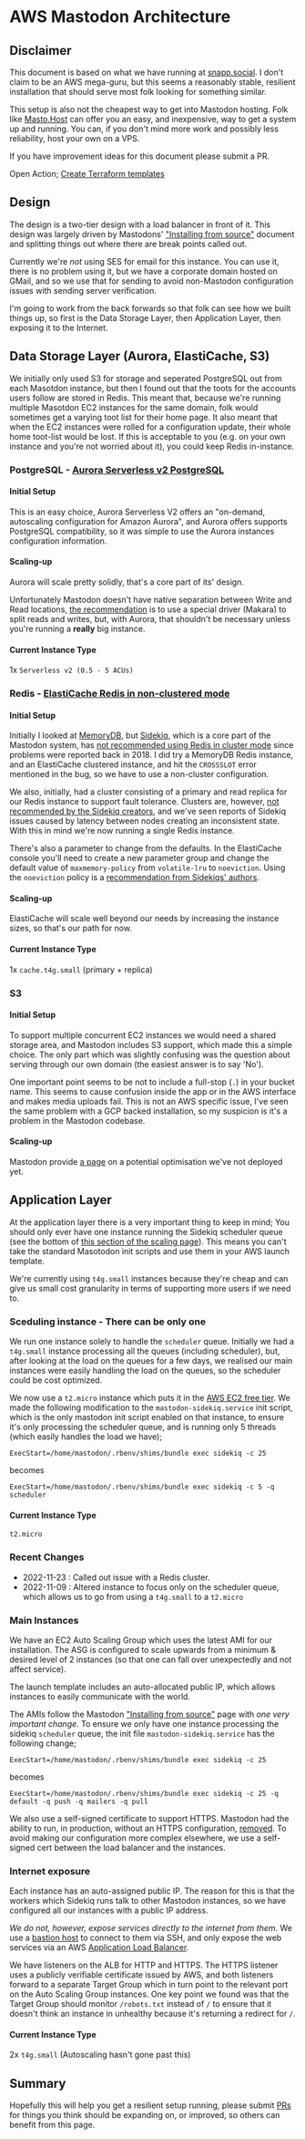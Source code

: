 # AWS Mastodon Architecture

## Disclaimer

This document is based on what we have running at [snapp.social](https://snapp.social). 
I don't claim to be an AWS mega-guru, but this seems a reasonably stable, resilient
installation that should serve most folk looking for something similar.

This setup is also not the cheapest way to get into Mastodon hosting. Folk like 
[Masto.Host](https://masto.host/) can offer you an easy, and inexpensive, way to
get a system up and running. You can, if you don't mind more work and possibly less
reliability, host your own on a VPS.

If you have improvement ideas for this document please submit a PR.

Open Action; [Create Terraform templates](https://github.com/alsutton/mastodon-aws-architecture/issues/1)

## Design

The design is a two-tier design with a load balancer in front of it. This design
was largely driven by Mastodons' ["Installing from source"](https://docs.joinmastodon.org/admin/install/)
document and splitting things out where there are break points called out.

Currently we're *not* using SES for email for this instance. You can use it, there is no
problem using it, but we have a corporate domain hosted on GMail, and so we use that for
sending to avoid non-Mastodon configuration issues with sending server verification.

I'm going to work from the back forwards so that folk can see how we built things up, so first
is the Data Storage Layer, then Application Layer, then exposing it to the Internet. 

## Data Storage Layer (Aurora, ElastiCache, S3)

We initially only used S3 for storage and seperated PostgreSQL out from each Masotdon instance, but then I found out that the
toots for the accounts users follow are stored in Redis. This meant that, because we're running multiple Masotdon EC2 
instances for the same domain, folk would sometimes get a varying toot list for their home page. It also meant
that when the EC2 instances were rolled for a configuration update, their whole home toot-list would be lost.
If this is acceptable to you (e.g. on your own instance and you're not worried about it), you could keep Redis in-instance.

### PostgreSQL - [Aurora Serverless v2 PostgreSQL](https://docs.aws.amazon.com/AmazonRDS/latest/AuroraUserGuide/aurora-serverless-v2.html) 

#### Initial Setup

This is an easy choice, Aurora Serverless V2 offers an "on-demand, autoscaling configuration for Amazon Aurora",
and Aurora offers supports PostgreSQL compatibility, so it was simple to use the Aurora instances configuration 
information.

#### Scaling-up

Aurora will scale pretty solidly, that's a core part of its' design.

Unfortunately Mastodon doesn't have native separation between Write and Read locations, 
[the recommendation](https://docs.joinmastodon.org/admin/scaling/#read-replicas) is to
use a special driver (Makara) to split reads and writes, but, with Aurora, that shouldn't
be necessary unless you're running a **really** big instance.

#### Current Instance Type

1x `Serverless v2 (0.5 - 5 ACUs)`

### Redis - [ElastiCache Redis in non-clustered mode](https://aws.amazon.com/elasticache/?nc=sn&loc=0)

#### Initial Setup

Initially I looked at [MemoryDB](https://aws.amazon.com/memorydb/), but [Sidekiq](https://sidekiq.org/), 
which is a core part of the Mastodon system, has [not recommended using Redis in cluster mode](https://github.com/mperham/sidekiq/issues/3454#issuecomment-405025735)
since problems were reported back in 2018. I did try a MemoryDB Redis instance, and an ElastiCache clustered instance, and hit 
the `CROSSSLOT` error mentioned in the bug, so we have to use a non-cluster configuration.

We also, initially, had a cluster consisting of a primary and read replica for our Redis instance to support fault tolerance. 
Clusters are, however, [not recommended by the Sidekiq creators](https://github.com/mperham/sidekiq/wiki/Using-Redis#architecture),
and we've seen reports of Sidekiq issues caused by latency between nodes creating an inconsistent state. With this in mind
we're now running a single Redis instance.

There's also a parameter to change from the defaults. In the ElastiCache console you'll need to create a new
parameter group and change the default value of `maxmemory-policy` from `volatile-lru` to `noeviction`. Using
the `noeviction` policy is a [recommendation from Sidekiqs' authors](https://github.com/mperham/sidekiq/wiki/Using-Redis#memory).


#### Scaling-up

ElastiCache will scale well beyond our needs by increasing the instance sizes, so that's our path for now.

#### Current Instance Type

1x `cache.t4g.small` (primary + replica)

### S3

#### Initial Setup

To support multiple concurrent EC2 instances we would need a shared storage area, and Mastodon
includes S3 support, which made this a simple choice. The only part which was slightly confusing
was the question about serving through our own domain (the easiest answer is to say 'No'). 

One important point seems to be not to include a full-stop (`.`) in your bucket name. This seems
to cause confusion inside the app or in the AWS interface and makes media uploads fail. This is
not an AWS specific issue, I've seen the same problem with a GCP backed installation, so my
suspicion is it's a problem in the Mastodon codebase.

#### Scaling-up

Mastodon provide [a page](https://docs.joinmastodon.org/admin/optional/object-storage-proxy/) on 
a potential optimisation we've not deployed yet.

## Application Layer

At the application layer there is a very important thing to keep in mind; You should only
ever have one instance running the Sidekiq scheduler queue (see the bottom of [this
section of the scaling page](https://docs.joinmastodon.org/admin/scaling/#sidekiq)). This
means you can't take the standard Masotodon init scripts and use them in your AWS launch
template.

We're currently using `t4g.small` instances because they're cheap and can give us
small cost granularity in terms of supporting more users if we need to. 

### Sceduling instance - There can be only one

We run one instance solely to handle the `scheduler` queue. Initially we had a `t4g.small` 
instance processing all the queues (including scheduler), but, after looking at the load 
on the queues for a few days, we realised our main instances were easily handling the 
load on the queues, so the scheduler could be cost optimized. 

We now use a `t2.micro` instance which puts it in the 
[AWS EC2 free tier](https://aws.amazon.com/ec2/pricing/?loc=ft#Free_tier). We 
made the following modification to the `mastodon-sidekiq.service` init script, which
is the only mastodon init script enabled on that instance, to ensure it's only processing the
scheduler queue, and is running only 5 threads (which easily handles the load we have); 

```
ExecStart=/home/mastodon/.rbenv/shims/bundle exec sidekiq -c 25
```

becomes

```
ExecStart=/home/mastodon/.rbenv/shims/bundle exec sidekiq -c 5 -q scheduler
```

#### Current Instance Type

`t2.micro`

### Recent Changes

* 2022-11-23 : Called out issue with a Redis cluster.
* 2022-11-09 : Altered instance to focus only on the scheduler queue, which allows us to go from using a `t4g.small` to a `t2.micro`

### Main Instances

We have an EC2 Auto Scaling Group which uses the latest AMI for our installation. The
ASG is configured to scale upwards from a minimum & desired level of 2 instances (so that one can 
fall over unexpectedly and not affect service).

The launch template includes an auto-allocated public IP, which allows instances
to easily communicate with the world.

The AMIs follow the Mastodon ["Installing from source"](https://docs.joinmastodon.org/admin/install/)
page with *one very important change*. To ensure we only have one instance processing
the sidekiq `scheduler` queue, the init file `mastodon-sidekiq.service` has the
following change;

```
ExecStart=/home/mastodon/.rbenv/shims/bundle exec sidekiq -c 25
```

becomes

```
ExecStart=/home/mastodon/.rbenv/shims/bundle exec sidekiq -c 25 -q default -q push -q mailers -q pull
```

We also use a self-signed certificate to support HTTPS. Mastodon had the ability to run, 
in production, without an HTTPS configuration, [removed](https://github.com/mastodon/mastodon/pull/6061).
To avoid making our configuration more complex elsewhere, we use a self-signed cert
between the load balancer and the instances.

### Internet exposure

Each instance has an auto-assigned public IP. The reason for this is that the workers which
Sidekiq runs talk to other Mastodon instances, so we have configured all our instances with 
a public IP address. 

*We do not, however, expose services directly to the internet from them*. We use a 
[bastion host](https://en.wikipedia.org/wiki/Bastion_host) to connect to them via SSH,
and only expose the web services via an AWS [Application Load Balancer](https://aws.amazon.com/elasticloadbalancing/application-load-balancer/).

We have listeners on the ALB for HTTP and HTTPS. The HTTPS listener uses a publicly verifiable certificate 
issued by AWS, and both listeners forward to a separate Target Group which in turn
point to the relevant port on the Auto Scaling Group instances. One key point we found
was that the Target Group should monitor `/robots.txt` instead of `/` to ensure that 
it doesn't think an instance in unhealthy because it's returning a redirect for `/`.

#### Current Instance Type

2x `t4g.small` (Autoscaling hasn't gone past this)

## Summary

Hopefully this will help you get a resilient setup running, please submit [PRs](https://github.com/alsutton/mastodon-aws-architecture/pulls)
for things you think should be expanding on, or improved, so others can benefit from this page.
